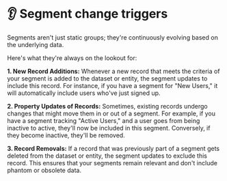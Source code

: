 # 👂 Segment change triggers

Segments aren't just static groups; they're continuously evolving based on the underlying data.



Here's what they're always on the lookout for:

**1. New Record Additions:** Whenever a new record that meets the criteria of your segment is added to the dataset or entity, the segment updates to include this record. For instance, if you have a segment for "New Users," it will automatically include users who've just signed up.

**2. Property Updates of Records:** Sometimes, existing records undergo changes that might move them in or out of a segment. For example, if you have a segment tracking "Active Users," and a user goes from being inactive to active, they'll now be included in this segment. Conversely, if they become inactive, they'll be removed.

**3. Record Removals:** If a record that was previously part of a segment gets deleted from the dataset or entity, the segment updates to exclude this record. This ensures that your segments remain relevant and don't include phantom or obsolete data.

